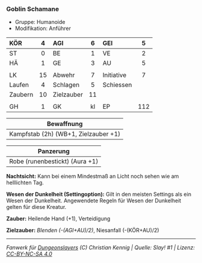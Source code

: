 ### Goblin Schamane

- Gruppe: Humanoide
- Modifikation: Anführer

| KÖR     |  4  | AGI        |  6  | GEI        |  5  |
| :------ | :-: | :--------- | :-: | :--------- | :-: |
| ST      |  0  | BE         |  1  | VE         |  2  |
| HÄ      |  1  | GE         |  3  | AU         |  5  |
|         |     |            |     |            |     |
| LK      | 15  | Abwehr     |  7  | Initiative |  7  |
| Laufen  |  4  | Schlagen   |  5  | Schiessen  |     |
| Zaubern | 10  | Zielzauber | 11  |            |     |
|         |     |            |     |            |     |
| GH      |  1  | GK         | kl  | EP         | 112 |

|              Bewaffnung              |
| :----------------------------------: |
| Kampfstab (2h) (WB+1, Zielzauber +1) |

|           Panzerung            |
| :----------------------------: |
| Robe (runenbestickt) (Aura +1) |

**Nachtsicht:** Kann bei einem Mindestmaß an Licht noch sehen wie am helllichten Tag.

**Wesen der Dunkelheit (Settingoption):** Gilt in den meisten Settings als ein Wesen der Dunkelheit. Angewendete Regeln für Wesen der Dunkelheit gelten für diese Kreatur.

**Zauber:** Heilende Hand (+1), Verteidigung

**Zielzauber:** _Blenden (-(AGI+AU)/2)_, Niesanfall (-(KÖR+AU)/2)

---

_Fanwerk für [Dungeonslayers](https://www.dungeonslayers.net/) (C) Christian Kennig | Quelle: Slay! #1 | Lizenz: [CC-BY-NC-SA 4.0](https://creativecommons.org/licenses/by-nc-sa/4.0/deed.de)_
